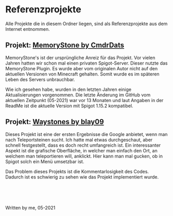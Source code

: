 # Referenzprojekte
Alle Projekte die in diesem Ordner liegen, sind als Referenzprojekte aus dem Internet entnommen.

## Projekt: [MemoryStone by CmdrDats](https://github.com/CmdrDats/MemoryStone)
MemoryStone's ist der ursprüngliche Anreiz für das Projekt. Vor vielen Jahren hatten wir schon mal einen privaten Spigot-Server. Dieser nutzte das MemoryStone Plugin. Es wurde aber vom originalen Autor nicht auf den aktuellen Versionen von Minecraft gehalten. Somit wurde es im späteren Leben des Servers unbrauchbar.

Wie ich gesehen habe, wurden in den letzten Jahren einige Aktualisierungen vorgenommen. Die letzte Änderung im GitHub vom aktuellen Zeitpunkt (05-2021) war vor 13 Monaten und laut Angaben in der ReadMe ist die aktuelle Version mit Spigot 1.15.2 kompatibel.


## Projekt: [Waystones by blay09](https://github.com/blay09/Waystones)
Dieses Projekt ist eine der ersten Ergebnisse die Google anbietet, wenn man nach Teleportsteinen sucht. Ich hatte mal etwas durchgeschaut, aber schnell festgestellt, dass es doch recht umfangreich ist. Ein interessanter Aspekt ist die grafische Oberfläche, in welcher man einfach den Ort, an welchem man teleportieren will, anklickt. Hier kann man mal gucken, ob in Spigot solch ein Menü umsetzbar ist. 

Das Problem dieses Projekts ist die Kommentarlosigkeit des Codes. Dadurch ist es schwierig zu sehen wie das Projekt implementiert wurde.

<br>
<br>
<br>

Written by me, 05-2021
